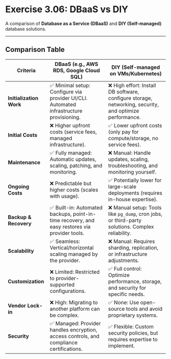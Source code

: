 # Exercise 3.06: DBaaS vs DIY

A comparison of **Database as a Service (DBaaS)** and **DIY (Self-managed)** database solutions.

---

## **Comparison Table**

| Criteria                | DBaaS (e.g., AWS RDS, Google Cloud SQL)                                                                 | DIY (Self-managed on VMs/Kubernetes)                                                                 |
|-------------------------|--------------------------------------------------------------------------------------------------------|------------------------------------------------------------------------------------------------------|
| **Initialization Work** | ✅ Minimal setup: Configure via provider UI/CLI. Automated infrastructure provisioning.                | ❌ High effort: Install DB software, configure storage, networking, security, and optimize performance. |
| **Initial Costs**       | ❌ Higher upfront costs (service fees, managed infrastructure).                                       | ✅ Lower upfront costs (only pay for compute/storage, no service fees).                              |
| **Maintenance**         | ✅ Fully managed: Automatic updates, scaling, patching, and monitoring.                               | ❌ Manual: Handle updates, scaling, troubleshooting, and monitoring yourself.                        |
| **Ongoing Costs**       | ❌ Predictable but higher costs (scales with usage).                                                  | ✅ Potentially lower for large-scale deployments (requires in-house expertise).                      |
| **Backup & Recovery**   | ✅ Built-in: Automated backups, point-in-time recovery, and easy restores via provider tools.         | ❌ Manual setup: Tools like `pg_dump`, cron jobs, or third-party solutions. Complex reliability.     |
| **Scalability**         | ✅ Seamless: Vertical/horizontal scaling managed by the provider.                                     | ❌ Manual: Requires sharding, replication, or infrastructure adjustments.                           |
| **Customization**       | ❌ Limited: Restricted to provider-supported configurations.                                         | ✅ Full control: Optimize performance, storage, and security for specific needs.                     |
| **Vendor Lock-in**      | ❌ High: Migrating to another platform can be complex.                                               | ✅ None: Use open-source tools and avoid proprietary systems.                                        |
| **Security**            | ✅ Managed: Provider handles encryption, access controls, and compliance certifications.              | ✅ Flexible: Custom security policies, but requires expertise to implement.                         |

